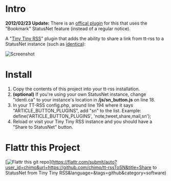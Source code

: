 # Intro

**2012/02/23 Update:** There is an [offical plugin](http://tt-rss.org/redmine/projects/tt-rss/wiki/Plugins) for this that uses the "Bookmark" StatusNet feature (instead of a regular notice).

A "[Tiny Tiny RSS](http://tt-rss.org)" plugin that adds the ability to share a link from tt-rss to a StatusNet instance (such as [identica](http://identi.ca)):

![Screenshot](http://chromic.org/images/ttrss2sn.png)

# Install

1. Copy the contents of this project into your tt-rss installation.
1. **(optional)** If you're using your own StatusNet instance, change "identi.ca" to your instance's location in **/js/sn_button.js** on line 18.
1. In your TT-RSS config.php, around line 194 where it says "ARTICLE_BUTTON_PLUGINS", add "sn" to the list. Example: define('ARTICLE_BUTTON_PLUGINS', 'note,tweet,share,mail,sn');
1. Reload or visit your Tiny Tiny RSS instance and you should have a "Share to StatusNet" button.

# Flattr this Project
[![Flattr this git repo](http://api.flattr.com/button/flattr-badge-large.png)](https://flattr.com/submit/auto?user_id=chimo&url=https://github.com/chimo/tt-rssToSN&title=Share to StatusNet from Tiny Tiny RSS&language=&tags=github&category=software)